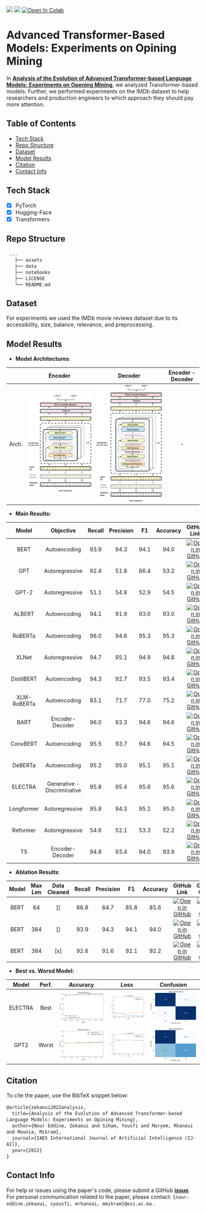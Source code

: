 ![](https://img.shields.io/badge/Python-3.10-brightgreen.svg)
![](https://img.shields.io/badge/PyTorch-1.14-orange.svg)
[![Open In Colab](https://colab.research.google.com/assets/colab-badge.svg)](https://colab.research.google.com/drive/1QC_W9IHGrvhs06hfWUX86-tp0LmSX4Lp?usp=sharing)
# Advanced Transformer-Based Models: Experiments on Opining Mining

In **[Analysis of the Evolution of Advanced Transformer-based Language Models: Experiments on Opening Mining]()**, we analyzed Transformer-based models. Further, we performed experiments on the IMDb dataset to help researchers and production engineers to which approach they should pay more attention.

## Table of Contents
- [Tech Stack](#tech-stack)
- [Repo Structure](#repo-structure)
- [Dataset](#dataset)
- [Model Results](#model-results)
- [Citation](#citation)
- [Contact Info](#contact-info)

## Tech Stack
- [x] PyTorch
- [x] Hugging-Face
- [x] Transformers

## Repo Structure

```
 ...   
   ├── assets
   ├── data
   ├── notebooks
   ├── LICENSE
   └── README.md
```

##  Dataset
For experiments we used the IMDb movie reviews dataset due to its accessibility, size, balance, relevance, and preprocessing.

## Model Results

* **Model Architectures**:

|              | Encoder                                | Decoder                                | Encoder - Decoder |
|:------------:|:--------------------------------------:|:--------------------------------------:|:-----------------:|
| Arch.        | ![encoders.png](./assets/encoders.png) | ![decoders.png](./assets/decoders.png) | -                 |


* **Main Results:**

| Model       | Objective                  | Recall | Precision | F1   | Accuracy | GitHub Link                                                                                                                        | Google Colab                                                                                                                                                        |
|:-----------:|:--------------------------:|:------:|:---------:|:----:|:--------:|:----------------------------------------------------------------------------------------------------------------------------------:|:-------------------------------------------------------------------------------------------------------------------------------------------------------------------:|                                                                                      
| BERT        | Autoencoding               | 93.9   | 94.3      | 94.1 | 94.0     | [![Open in GitHub](https://img.shields.io/badge/GitHub-Open%20In%20GitHub-blue?logo=github)](./notebooks/Movie_Reviews_BERT_v1.ipynb)    | [![Open In Colab](https://colab.research.google.com/assets/colab-badge.svg)](https://colab.research.google.com/drive/1qutjpCEzselMEZwtEocRItf01uFbCqqI?usp=sharing) |
| GPT         | Autoregressive             | 92.4   | 51.8      | 66.4 | 53.2     | [![Open in GitHub](https://img.shields.io/badge/GitHub-Open%20In%20GitHub-blue?logo=github)](./notebooks/Movie_Reviews_GPT.ipynb)        | [![Open In Colab](https://colab.research.google.com/assets/colab-badge.svg)](https://colab.research.google.com/drive/1R3FcTDyMVxhuXVXU74LIuHv9VYXIET6Z?usp=sharing) |
| GPT-2       | Autoregressive             | 51.1   | 54.8      | 52.9 | 54.5     | [![Open in GitHub](https://img.shields.io/badge/GitHub-Open%20In%20GitHub-blue?logo=github)](./notebooks/Movie_Reviews_GPT2.ipynb)       | [![Open In Colab](https://colab.research.google.com/assets/colab-badge.svg)](https://colab.research.google.com/drive/1HgsdNvjIA0ul02XyKXZNpzGslO4W4aj5?usp=sharing) |
| ALBERT      | Autoencoding               | 94.1   | 91.9      | 93.0 | 93.0     | [![Open in GitHub](https://img.shields.io/badge/GitHub-Open%20In%20GitHub-blue?logo=github)](./notebooks/Movie_Reviews_ALBERT.ipynb)     | [![Open In Colab](https://colab.research.google.com/assets/colab-badge.svg)](https://colab.research.google.com/drive/1ZPX7ghkndl_lC9jiOxavGBqKQyt2N4FI?usp=sharing) |
| RoBERTa     | Autoencoding               | 96.0   | 94.6      | 95.3 | 95.3     | [![Open in GitHub](https://img.shields.io/badge/GitHub-Open%20In%20GitHub-blue?logo=github)](./notebooks/Movie_Reviews_RoBERTa.ipynb)    | [![Open In Colab](https://colab.research.google.com/assets/colab-badge.svg)](https://colab.research.google.com/drive/1qKFMWTT6Qqrwa377hB503nXIOx7DxeMD?usp=sharing) |
| XLNet       | Autoregressive             | 94.7   | 95.1      | 94.9 | 94.8     | [![Open in GitHub](https://img.shields.io/badge/GitHub-Open%20In%20GitHub-blue?logo=github)](./notebooks/Movie_Reviews_XLNet.ipynb)      | [![Open In Colab](https://colab.research.google.com/assets/colab-badge.svg)](https://colab.research.google.com/drive/1ZwwKB7Kym6Z1KYy7_YI8jiZrAjPxFMVG?usp=sharing) |
| DistilBERT  | Autoencoding               | 94.3   | 92.7      | 93.5 | 93.4     | [![Open in GitHub](https://img.shields.io/badge/GitHub-Open%20In%20GitHub-blue?logo=github)](./notebooks/Movie_Reviews_DistilBERT.ipynb) | [![Open In Colab](https://colab.research.google.com/assets/colab-badge.svg)](https://colab.research.google.com/drive/1n84zEJcnVZAEhcolYnNzIJS7U5Z4RFbU?usp=sharing) |
| XLM-RoBERTa | Autoencoding               | 83.1   | 71.7      | 77.0 | 75.2     | [![Open in GitHub](https://img.shields.io/badge/GitHub-Open%20In%20GitHub-blue?logo=github)](./notebooks/Movie_Reviews_BERT.ipynb)       | [![Open In Colab](https://colab.research.google.com/assets/colab-badge.svg)](./all/Movie_Reviews_BERT.ipynb)                                                        |
| BART        | Encoder-Decoder            | 96.0   | 93.3      | 94.6 | 94.6     | [![Open in GitHub](https://img.shields.io/badge/GitHub-Open%20In%20GitHub-blue?logo=github)](./notebooks/Movie_Reviews_BART.ipynb)       | [![Open In Colab](https://colab.research.google.com/assets/colab-badge.svg)](https://colab.research.google.com/drive/1wsNwUFu4WxOK9uwRv8P5kw__-MxTxReh?usp=sharing) |
| ConvBERT    | Autoencoding               | 95.5   | 93.7      | 94.6 | 94.5     | [![Open in GitHub](https://img.shields.io/badge/GitHub-Open%20In%20GitHub-blue?logo=github)](./notebooks/Movie_Reviews_ConvBERT.ipynb)   | [![Open In Colab](https://colab.research.google.com/assets/colab-badge.svg)](https://colab.research.google.com/drive/11TH0XbLEkF71KlAWcsqNGWllTBPqT8RP?usp=sharing) |
| DeBERTa     | Autoencoding               | 95.2   | 95.0      | 95.1 | 95.1     | [![Open in GitHub](https://img.shields.io/badge/GitHub-Open%20In%20GitHub-blue?logo=github)](./notebooks/Movie_Reviews_DeBERTa.ipynb)    | [![Open In Colab](https://colab.research.google.com/assets/colab-badge.svg)](https://colab.research.google.com/drive/1YrB7ObTrLhRatSXclpwXjG69cN1L6OrM?usp=sharing) |
| ELECTRA     | Generative -Discriminative | 95.8   | 95.4      | 95.6 | 95.6     | [![Open in GitHub](https://img.shields.io/badge/GitHub-Open%20In%20GitHub-blue?logo=github)](./notebooks/Movie_Reviews_ELECTRA.ipynb)    | [![Open In Colab](https://colab.research.google.com/assets/colab-badge.svg)](https://colab.research.google.com/drive/1QC_W9IHGrvhs06hfWUX86-tp0LmSX4Lp?usp=sharing) |
| Longformer  | Autoregressive             | 95.9   | 94.3      | 95.1 | 95.0     | [![Open in GitHub](https://img.shields.io/badge/GitHub-Open%20In%20GitHub-blue?logo=github)](./notebooks/Movie_Reviews_Longformer.ipynb) | [![Open In Colab](https://colab.research.google.com/assets/colab-badge.svg)](https://colab.research.google.com/drive/1nY01nkwZr3woLQHi3_5faE2x97HrEB_p?usp=sharing) |
| Reformer    | Autoregressive             | 54.6   | 52.1      | 53.3 | 52.2     | [![Open in GitHub](https://img.shields.io/badge/GitHub-Open%20In%20GitHub-blue?logo=github)](./notebooks/Movie_Reviews_Reformer.ipynb)   | [![Open In Colab](https://colab.research.google.com/assets/colab-badge.svg)](https://colab.research.google.com/drive/1XexBkibhJ4I4KNYHUwNj8l8sXtFeJwQ_?usp=sharing) |
| T5          | Encoder-Decoder            | 94.8   | 93.4      | 94.0 | 93.9     | [![Open in GitHub](https://img.shields.io/badge/GitHub-Open%20In%20GitHub-blue?logo=github)](./notebooks/Movie_Reviews_T5.ipynb)         | [![Open In Colab](https://colab.research.google.com/assets/colab-badge.svg)](https://colab.research.google.com/drive/1MOWku1qdFacJItcGYkVvOpngMq417FIk?usp=sharing) |

* **Ablation Results**:


| Model | Max Len | Data Cleaned | Recall | Precision | F1   | Accuracy | GitHub Link                                                                                                                     | Google Colab                                                                                                                                                        |
|:-----:|:-------:|:------------:|:------:|:---------:|:----:|:--------:|:-------------------------------------------------------------------------------------------------------------------------------:|:-------------------------------------------------------------------------------------------------------------------------------------------------------------------:|
| BERT  | 64      | []           | 86.8   | 84.7      | 85.8 | 85.6     | [![Open in GitHub](https://img.shields.io/badge/GitHub-Open%20In%20GitHub-blue?logo=github)](./notebooks/Movie_Reviews_BERT_v1.ipynb) | [![Open In Colab](https://colab.research.google.com/assets/colab-badge.svg)](https://colab.research.google.com/drive/1qutjpCEzselMEZwtEocRItf01uFbCqqI?usp=sharing) |
| BERT  | 384     | []           | 93.9   | 94.3      | 94.1 | 94.0     | [![Open in GitHub](https://img.shields.io/badge/GitHub-Open%20In%20GitHub-blue?logo=github)](./notebooks/Movie_Reviews_BERT_v1.ipynb) | [![Open In Colab](https://colab.research.google.com/assets/colab-badge.svg)](https://colab.research.google.com/drive/1qutjpCEzselMEZwtEocRItf01uFbCqqI?usp=sharing) |
| BERT  | 384     | [x]          | 92.6   | 91.6      | 92.1 | 92.2     | [![Open in GitHub](https://img.shields.io/badge/GitHub-Open%20In%20GitHub-blue?logo=github)](./notebooks/Movie_Reviews_BERT_v1.ipynb) | [![Open In Colab](https://colab.research.google.com/assets/colab-badge.svg)](https://colab.research.google.com/drive/1qutjpCEzselMEZwtEocRItf01uFbCqqI?usp=sharing) |


* **Best vs. Worsd Model:**

| Model   | Perf.       | Accuracy                               | Loss                                   | Confusion                              |
|:-------:|:-----------:|:--------------------------------------:|:--------------------------------------:|:--------------------------------------:|
| ELECTRA | Best        | ![electraa.png](./assets/electraa.png) | ![electral.png](./assets/electral.png) | ![electrac.png](./assets/electrac.png) | 
| GPT2    | Worst       | ![gpta.png](./assets/gpta.png)         | ![gptl.png](./assets/gptl.png)         | ![gptc.png](./assets/gptc.png)         |



## Citation

To cite the paper, use the BibTeX snippet below:

```
@article{zekaoui2022analysis,
  title={Analysis of the Evolution of Advanced Transformer-based Language Models: Experiments on Opining Mining},
  author={Nour Eddine, Zekaoui and Siham, Yousfi and Maryem, Rhanoui and Mounia, Mikram},
  journal={IAES International Journal of Artificial Intelligence (IJ-AI)},
  year={2022}
}
```

## Contact Info
For help or issues using the paper's code, please submit a GitHub **[issue](https://github.com/zekaouinoureddine/Advanced-transformer-based-models-on-opinion-mining/issues)**. For personal communication related to the paper, please contact: `{nour-eddine.zekaoui, syousfi, mrhanoui, mmikram}@esi.ac.ma` .

